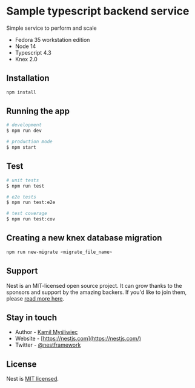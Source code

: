 # Sample typescript backend service

Simple service to perform and scale

- Fedora 35 workstation edition
- Node 14
- Typescript 4.3
- Knex 2.0

## Installation

```bash
npm install
```

## Running the app

```bash
# development
$ npm run dev

# production mode
$ npm start
```

## Test

```bash
# unit tests
$ npm run test

# e2e tests
$ npm run test:e2e

# test coverage
$ npm run test:cov
```

## Creating a new knex database migration

```bash
npm run new-migrate <migrate_file_name>
```

## Support

Nest is an MIT-licensed open source project. It can grow thanks to the sponsors and support by the amazing backers. If you'd like to join them, please [read more here](https://docs.nestjs.com/support).

## Stay in touch

- Author - [Kamil Myśliwiec](https://kamilmysliwiec.com)
- Website - [https://nestjs.com](https://nestjs.com/)
- Twitter - [@nestframework](https://twitter.com/nestframework)

## License

Nest is [MIT licensed](LICENSE).
